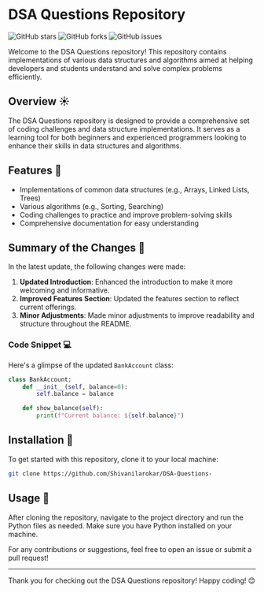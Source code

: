 # DSA Questions Repository

![GitHub stars](https://img.shields.io/github/stars/Shivanilarokar/DSA-Questions-?style=social) ![GitHub forks](https://img.shields.io/github/forks/Shivanilarokar/DSA-Questions-?style=social) ![GitHub issues](https://img.shields.io/github/issues/Shivanilarokar/DSA-Questions-)

Welcome to the DSA Questions repository! This repository contains implementations of various data structures and algorithms aimed at helping developers and students understand and solve complex problems efficiently.

## Overview ☀️
The DSA Questions repository is designed to provide a comprehensive set of coding challenges and data structure implementations. It serves as a learning tool for both beginners and experienced programmers looking to enhance their skills in data structures and algorithms.

## Features 🚀
- Implementations of common data structures (e.g., Arrays, Linked Lists, Trees)
- Various algorithms (e.g., Sorting, Searching)
- Coding challenges to practice and improve problem-solving skills
- Comprehensive documentation for easy understanding

## Summary of the Changes 📝
In the latest update, the following changes were made:

1. **Updated Introduction**: Enhanced the introduction to make it more welcoming and informative.
2. **Improved Features Section**: Updated the features section to reflect current offerings.
3. **Minor Adjustments**: Made minor adjustments to improve readability and structure throughout the README.

### Code Snippet 💻
Here's a glimpse of the updated `BankAccount` class:

```python
class BankAccount:
    def __init__(self, balance=0):
        self.balance = balance

    def show_balance(self):
        print(f"Current balance: ${self.balance}")
```

## Installation 🚀
To get started with this repository, clone it to your local machine:

```bash
git clone https://github.com/Shivanilarokar/DSA-Questions-
```

## Usage 🎉
After cloning the repository, navigate to the project directory and run the Python files as needed. Make sure you have Python installed on your machine.

For any contributions or suggestions, feel free to open an issue or submit a pull request! 

---

Thank you for checking out the DSA Questions repository! Happy coding! 😊